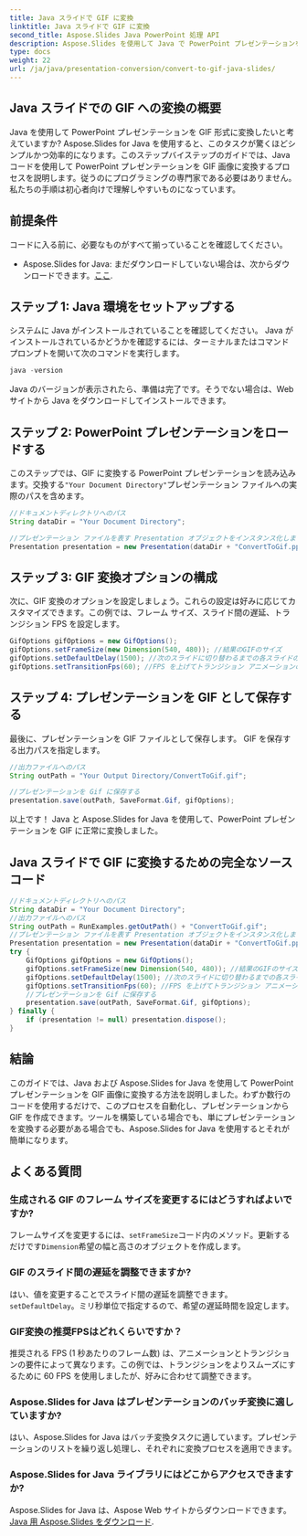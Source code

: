 ```yaml
---
title: Java スライドで GIF に変換
linktitle: Java スライドで GIF に変換
second_title: Aspose.Slides Java PowerPoint 処理 API
description: Aspose.Slides を使用して Java で PowerPoint プレゼンテーションを GIF 画像に変換する方法を学びます。シームレスな変換のための簡単なステップバイステップのガイド。
type: docs
weight: 22
url: /ja/java/presentation-conversion/convert-to-gif-java-slides/
---
```


## Java スライドでの GIF への変換の概要

Java を使用して PowerPoint プレゼンテーションを GIF 形式に変換したいと考えていますか? Aspose.Slides for Java を使用すると、このタスクが驚くほどシンプルかつ効率的になります。このステップバイステップのガイドでは、Java コードを使用して PowerPoint プレゼンテーションを GIF 画像に変換するプロセスを説明します。従うのにプログラミングの専門家である必要はありません。私たちの手順は初心者向けで理解しやすいものになっています。

## 前提条件

コードに入る前に、必要なものがすべて揃っていることを確認してください。

-  Aspose.Slides for Java: まだダウンロードしていない場合は、次からダウンロードできます。[ここ](https://releases.aspose.com/slides/java/).

## ステップ 1: Java 環境をセットアップする

システムに Java がインストールされていることを確認してください。 Java がインストールされているかどうかを確認するには、ターミナルまたはコマンド プロンプトを開いて次のコマンドを実行します。

```java
java -version
```

Java のバージョンが表示されたら、準備は完了です。そうでない場合は、Web サイトから Java をダウンロードしてインストールできます。

## ステップ 2: PowerPoint プレゼンテーションをロードする

このステップでは、GIF に変換する PowerPoint プレゼンテーションを読み込みます。交換する`"Your Document Directory"`プレゼンテーション ファイルへの実際のパスを含めます。

```java
//ドキュメントディレクトリへのパス
String dataDir = "Your Document Directory";

//プレゼンテーション ファイルを表す Presentation オブジェクトをインスタンス化します。
Presentation presentation = new Presentation(dataDir + "ConvertToGif.pptx");
```

## ステップ 3: GIF 変換オプションの構成

次に、GIF 変換のオプションを設定しましょう。これらの設定は好みに応じてカスタマイズできます。この例では、フレーム サイズ、スライド間の遅延、トランジション FPS を設定します。

```java
GifOptions gifOptions = new GifOptions();
gifOptions.setFrameSize(new Dimension(540, 480)); //結果のGIFのサイズ
gifOptions.setDefaultDelay(1500); //次のスライドに切り替わるまでの各スライドの表示時間
gifOptions.setTransitionFps(60); //FPS を上げてトランジション アニメーションの品質を向上させる
```

## ステップ 4: プレゼンテーションを GIF として保存する

最後に、プレゼンテーションを GIF ファイルとして保存します。 GIF を保存する出力パスを指定します。

```java
//出力ファイルへのパス
String outPath = "Your Output Directory/ConvertToGif.gif";

//プレゼンテーションを Gif に保存する
presentation.save(outPath, SaveFormat.Gif, gifOptions);
```

以上です！ Java と Aspose.Slides for Java を使用して、PowerPoint プレゼンテーションを GIF に正常に変換しました。

## Java スライドで GIF に変換するための完全なソース コード

```java
//ドキュメントディレクトリへのパス
String dataDir = "Your Document Directory";
//出力ファイルへのパス
String outPath = RunExamples.getOutPath() + "ConvertToGif.gif";
//プレゼンテーション ファイルを表す Presentation オブジェクトをインスタンス化します。
Presentation presentation = new Presentation(dataDir + "ConvertToGif.pptx");
try {
	GifOptions gifOptions = new GifOptions();
	gifOptions.setFrameSize(new Dimension(540, 480)); //結果のGIFのサイズ
	gifOptions.setDefaultDelay(1500); //次のスライドに切り替わるまでの各スライドの表示時間
	gifOptions.setTransitionFps(60); //FPS を上げてトランジション アニメーションの品質を向上させる
	//プレゼンテーションを Gif に保存する
	presentation.save(outPath, SaveFormat.Gif, gifOptions);
} finally {
	if (presentation != null) presentation.dispose();
}
```

## 結論

このガイドでは、Java および Aspose.Slides for Java を使用して PowerPoint プレゼンテーションを GIF 画像に変換する方法を説明しました。わずか数行のコードを使用するだけで、このプロセスを自動化し、プレゼンテーションから GIF を作成できます。ツールを構築している場合でも、単にプレゼンテーションを変換する必要がある場合でも、Aspose.Slides for Java を使用するとそれが簡単になります。

## よくある質問

### 生成される GIF のフレーム サイズを変更するにはどうすればよいですか?

フレームサイズを変更するには、`setFrameSize`コード内のメソッド。更新するだけです`Dimension`希望の幅と高さのオブジェクトを作成します。

### GIF のスライド間の遅延を調整できますか?

はい、値を変更することでスライド間の遅延を調整できます。`setDefaultDelay`。ミリ秒単位で指定するので、希望の遅延時間を設定します。

### GIF変換の推奨FPSはどれくらいですか？

推奨される FPS (1 秒あたりのフレーム数) は、アニメーションとトランジションの要件によって異なります。この例では、トランジションをよりスムーズにするために 60 FPS を使用しましたが、好みに合わせて調整できます。

### Aspose.Slides for Java はプレゼンテーションのバッチ変換に適していますか?

はい、Aspose.Slides for Java はバッチ変換タスクに適しています。プレゼンテーションのリストを繰り返し処理し、それぞれに変換プロセスを適用できます。

### Aspose.Slides for Java ライブラリにはどこからアクセスできますか?

 Aspose.Slides for Java は、Aspose Web サイトからダウンロードできます。[Java 用 Aspose.Slides をダウンロード](https://releases.aspose.com/slides/java/).